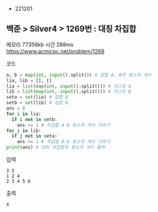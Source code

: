 - 221201
## 백준 > Silver4 > 1269번 : 대칭 차집합
메모리 77356kb 시간 288ms  
https://www.acmicpc.net/problem/1269  

코드
```python
a, b = map(int, input().split()) # 집합 A, B의 원소의 개수
lia, lib = [], []
lia = list(map(int, input().split())) # 리스트 A
lib = list(map(int, input().split())) # 리스트 B
seta = set(lia) # 집합 A
setb = set(lib) # 집합 B
ans = 0
for i in lia:
  if i not in setb:
    ans += 1 # 차집합 A-B 원소의 개수 더하기
for j in lib:
  if j not in seta:
    ans += 1 # 차집합 B-A 원소의 개수 더하기
print(ans) # 대칭 차집합의 원소의 개수 출력
```

입력
```
3 5  
1 2 4  
2 3 4 5 6  
```

출력
```
4
```